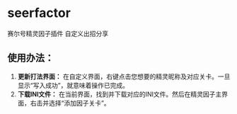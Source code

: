 # seerfactor
赛尔号精灵因子插件 自定义出招分享
## 使用办法：
1. **更新打法界面：** 在自定义界面，右键点击您想要的精灵昵称及对应关卡。一旦显示“写入成功”，就意味着操作已完成。
2. **下载INI文件：** 在当前界面，找到并下载对应的INI文件。然后在精灵因子主界面，右击并选择“添加因子关卡”。